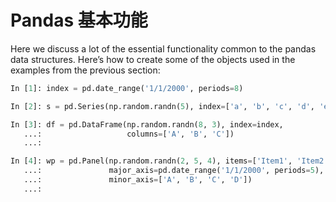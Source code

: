 # Pandas 基本功能

Here we discuss a lot of the essential functionality common to the pandas data structures. Here’s how to create some of the objects used in the examples from the previous section:

```python
In [1]: index = pd.date_range('1/1/2000', periods=8)

In [2]: s = pd.Series(np.random.randn(5), index=['a', 'b', 'c', 'd', 'e'])

In [3]: df = pd.DataFrame(np.random.randn(8, 3), index=index,
   ...:                   columns=['A', 'B', 'C'])
   ...: 

In [4]: wp = pd.Panel(np.random.randn(2, 5, 4), items=['Item1', 'Item2'],
   ...:               major_axis=pd.date_range('1/1/2000', periods=5),
   ...:               minor_axis=['A', 'B', 'C', 'D'])
   ...: 
```